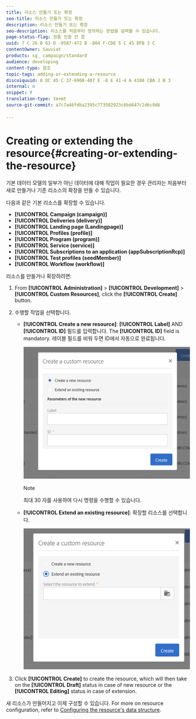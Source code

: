 ```yaml
---
title: 리소스 만들기 또는 확장
seo-title: 리소스 만들기 또는 확장
description: 리소스 만들기 또는 확장
seo-description: 리소스를 처음부터 정의하는 방법을 살펴볼 수 있습니다.
page-status-flag: 정품 인증 안 함
uuid: 7 C 26 B 63 D -9587-472 B -804 F-CDE 5 C 45 DFB 3 C
contentOwner: Sauviat
products: sg_ campaign/standard
audience: developing
content-type: 참조
topic-tags: adding-or-extending-a-resource
discoiquuid: 8 DC 45 C 37-6908-407 E -8 E 41-4 A 4188 CBA 2 B 3
internal: n
snippet: Y
translation-type: tm+mt
source-git-commit: a7c7a46fdba2395c773582923c6bd647c2d6c9d6

---
```



# Creating or extending the resource{#creating-or-extending-the-resource}

기본 데이터 모델의 일부가 아닌 데이터에 대해 작업이 필요한 경우 관리자는 처음부터 새로 만들거나 기존 리소스의 확장을 만들 수 있습니다.

다음과 같은 기본 리소스를 확장할 수 있습니다.

* **[!UICONTROL Campaign (campaign)]**
* **[!UICONTROL Deliveries (delivery)]**
* **[!UICONTROL Landing page (Landingpage)]**
* **[!UICONTROL Profiles (profile)]**
* **[!UICONTROL Program (program)]**
* **[!UICONTROL Service (service)]**
* **[!UICONTROL Subscriptions to an application (appSubscriptionRcp)]**
* **[!UICONTROL Test profiles (seedMember)]**
* **[!UICONTROL Workflow (workflow)]**

리소스를 만들거나 확장하려면:

1. From **[!UICONTROL Administration]** &gt; **[!UICONTROL Development]** &gt; **[!UICONTROL Custom Resources]**, click the **[!UICONTROL Create]** button.
1. 수행할 작업을 선택합니다.

   * **[!UICONTROL Create a new resource]**: **[!UICONTROL Label]** AND **[!UICONTROL ID]** 필드를 입력합니다. The **[!UICONTROL ID]** field is mandatory. 레이블 필드를 비워 두면 ID에서 자동으로 완료됩니다.

      ![](assets/schema_extension_2.png)

      >[!NOTE]
      >
      >최대 30 자를 사용하여 다시 명령을 수행할 수 있습니다.

   * **[!UICONTROL Extend an existing resource]**: 확장할 리소스를 선택합니다.

      ![](assets/schema_extension_10.png)

1. Click **[!UICONTROL Create]** to create the resource, which will then take on the **[!UICONTROL Draft]** status in case of new resource or the **[!UICONTROL Editing]** status in case of extension.

새 리소스가 만들어지고 이제 구성할 수 있습니다. For more on resource configuration, refer to [Configuring the resource's data structure](../../developing/using/configuring-the-resource-s-data-structure.md).
